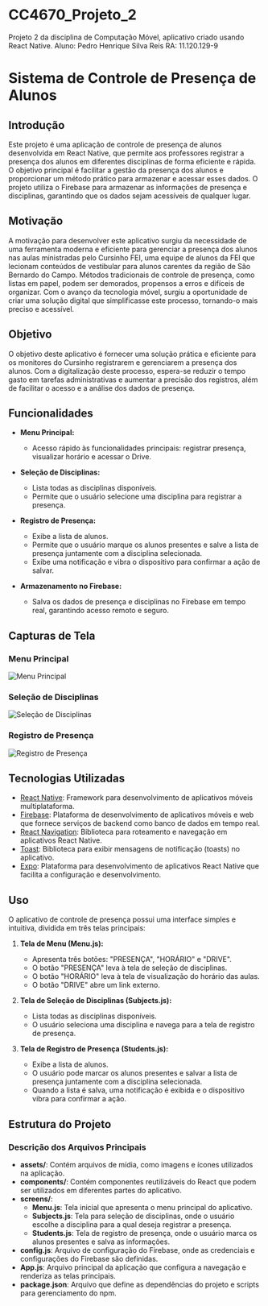 # CC4670_Projeto_2
Projeto 2 da disciplina de Computação Móvel, aplicativo criado usando React Native.
Aluno: Pedro Henrique Silva Reis
RA: 11.120.129-9

# Sistema de Controle de Presença de Alunos

## Introdução

Este projeto é uma aplicação de controle de presença de alunos desenvolvida em React Native, que permite aos professores registrar a presença dos alunos em diferentes disciplinas de forma eficiente e rápida. O objetivo principal é facilitar a gestão da presença dos alunos e proporcionar um método prático para armazenar e acessar esses dados. O projeto utiliza o Firebase para armazenar as informações de presença e disciplinas, garantindo que os dados sejam acessíveis de qualquer lugar.

## Motivação

A motivação para desenvolver este aplicativo surgiu da necessidade de uma ferramenta moderna e eficiente para gerenciar a presença dos alunos nas aulas ministradas pelo Cursinho FEI, uma equipe de alunos da FEI que lecionam conteúdos de vestibular para alunos carentes da região de São Bernardo do Campo. Métodos tradicionais de controle de presença, como listas em papel, podem ser demorados, propensos a erros e difíceis de organizar. Com o avanço da tecnologia móvel, surgiu a oportunidade de criar uma solução digital que simplificasse este processo, tornando-o mais preciso e acessível.

## Objetivo

O objetivo deste aplicativo é fornecer uma solução prática e eficiente para os monitores do Cursinho registrarem e gerenciarem a presença dos alunos. Com a digitalização deste processo, espera-se reduzir o tempo gasto em tarefas administrativas e aumentar a precisão dos registros, além de facilitar o acesso e a análise dos dados de presença.

## Funcionalidades

- **Menu Principal:**
  - Acesso rápido às funcionalidades principais: registrar presença, visualizar horário e acessar o Drive.

- **Seleção de Disciplinas:**
  - Lista todas as disciplinas disponíveis.
  - Permite que o usuário selecione uma disciplina para registrar a presença.

- **Registro de Presença:**
  - Exibe a lista de alunos.
  - Permite que o usuário marque os alunos presentes e salve a lista de presença juntamente com a disciplina selecionada.
  - Exibe uma notificação e vibra o dispositivo para confirmar a ação de salvar.

- **Armazenamento no Firebase:**
  - Salva os dados de presença e disciplinas no Firebase em tempo real, garantindo acesso remoto e seguro.

## Capturas de Tela

### Menu Principal
![Menu Principal](path/to/menu_screenshot.png)

### Seleção de Disciplinas
![Seleção de Disciplinas](path/to/subjects_screenshot.png)

### Registro de Presença
![Registro de Presença](path/to/students_screenshot.png)


## Tecnologias Utilizadas

- [React Native](https://reactnative.dev/): Framework para desenvolvimento de aplicativos móveis multiplataforma.
- [Firebase](https://firebase.google.com/): Plataforma de desenvolvimento de aplicativos móveis e web que fornece serviços de backend como banco de dados em tempo real.
- [React Navigation](https://reactnavigation.org/): Biblioteca para roteamento e navegação em aplicativos React Native.
- [Toast](https://github.com/calintamas/react-native-toast-message): Biblioteca para exibir mensagens de notificação (toasts) no aplicativo.
- [Expo](https://expo.dev/): Plataforma para desenvolvimento de aplicativos React Native que facilita a configuração e desenvolvimento.

## Uso

O aplicativo de controle de presença possui uma interface simples e intuitiva, dividida em três telas principais:

1. **Tela de Menu (Menu.js):**
   - Apresenta três botões: "PRESENÇA", "HORÁRIO" e "DRIVE".
   - O botão "PRESENÇA" leva à tela de seleção de disciplinas.
   - O botão "HORÁRIO" leva à tela de visualização do horário das aulas.
   - O botão "DRIVE" abre um link externo.

2. **Tela de Seleção de Disciplinas (Subjects.js):**
   - Lista todas as disciplinas disponíveis.
   - O usuário seleciona uma disciplina e navega para a tela de registro de presença.

3. **Tela de Registro de Presença (Students.js):**
   - Exibe a lista de alunos.
   - O usuário pode marcar os alunos presentes e salvar a lista de presença juntamente com a disciplina selecionada.
   - Quando a lista é salva, uma notificação é exibida e o dispositivo vibra para confirmar a ação.

## Estrutura do Projeto

### Descrição dos Arquivos Principais

- **assets/**: Contém arquivos de mídia, como imagens e ícones utilizados na aplicação.
- **components/**: Contém componentes reutilizáveis do React que podem ser utilizados em diferentes partes do aplicativo.
- **screens/**:
  - **Menu.js**: Tela inicial que apresenta o menu principal do aplicativo.
  - **Subjects.js**: Tela para seleção de disciplinas, onde o usuário escolhe a disciplina para a qual deseja registrar a presença.
  - **Students.js**: Tela de registro de presença, onde o usuário marca os alunos presentes e salva as informações.
- **config.js**: Arquivo de configuração do Firebase, onde as credenciais e configurações do Firebase são definidas.
- **App.js**: Arquivo principal da aplicação que configura a navegação e renderiza as telas principais.
- **package.json**: Arquivo que define as dependências do projeto e scripts para gerenciamento do npm.
